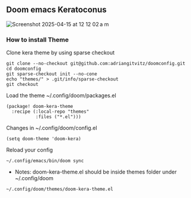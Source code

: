 ## Doom emacs Keratoconus

![Screenshot 2025-04-15 at 12 12 02 a m](https://github.com/user-attachments/assets/85d015e4-71b8-4aea-b378-e23a18286814)

### How to install Theme

Clone kera theme by using sparse checkout

``` shell
git clone --no-checkout git@github.com:adriangitvitz/doomconfig.git
cd doomconfig
git sparse-checkout init --no-cone
echo "themes/" > .git/info/sparse-checkout
git checkout
```

Load the theme ~/.config/doom/packages.el

``` emacs-lisp
(package! doom-kera-theme
  :recipe (:local-repo "themes"
           :files ("*.el")))
```

Changes in ~/.config/doom/config.el

``` emacs-lisp
(setq doom-theme 'doom-kera)
```

Reload your config

``` shell
~/.config/emacs/bin/doom sync
```

* Notes:
doom-kera-theme.el should be inside themes folder under ~/.config/doom

``` text
~/.config/doom/themes/doom-kera-theme.el
```


